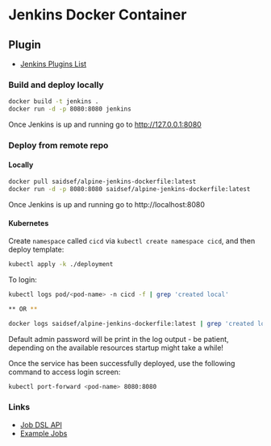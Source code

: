 # Jenkins Docker Container

## Plugin
 - [Jenkins Plugins List](files/plugins.txt)

### Build and deploy locally

```bash
docker build -t jenkins .
docker run -d -p 8080:8080 jenkins
```

Once Jenkins is up and running go to http://127.0.0.1:8080

### Deploy from remote repo

#### Locally

```bash
docker pull saidsef/alpine-jenkins-dockerfile:latest
docker run -d -p 8080:8080 saidsef/alpine-jenkins-dockerfile:latest
```

Once Jenkins is up and running go to http://localhost:8080

#### Kubernetes

Create `namespace` called `cicd` via `kubectl create namespace cicd`, and then deploy template:

```bash
kubectl apply -k ./deployment
```

To login:

```bash
kubectl logs pod/<pod-name> -n cicd -f | grep 'created local'

** OR **

docker logs saidsef/alpine-jenkins-dockerfile:latest | grep 'created local'
```

Default admin password will be print in the log output - be patient, depending on the available resources startup might take a while!

Once the service has been successfully deployed, use the following command to access login screen:

```bash
kubectl port-forward <pod-name> 8080:8080
```

### Links

- [Job DSL API](https://jenkinsci.github.io/job-dsl-plugin/)
- [Example Jobs](https://github.com/jenkinsci/pipeline-examples)
